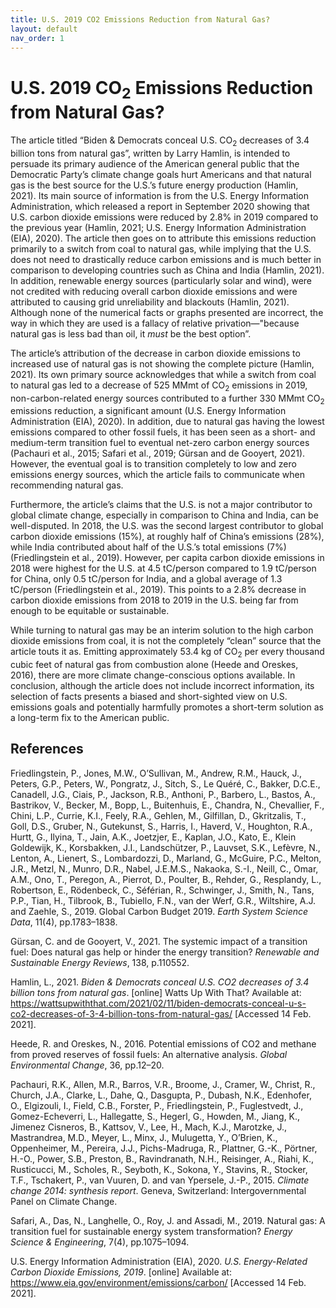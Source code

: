 ```yaml
---
title: U.S. 2019 CO2 Emissions Reduction from Natural Gas?
layout: default
nav_order: 1
---
```


# U.S. 2019 CO<sub>2</sub> Emissions Reduction from Natural Gas?

The article titled “Biden & Democrats conceal U.S. CO<sub>2</sub> decreases of 3.4 billion tons from natural gas”, written by Larry Hamlin, is intended to persuade its primary audience of the American general public that the Democratic Party’s climate change goals hurt Americans and that natural gas is the best source for the U.S.’s future energy production (Hamlin, 2021).
Its main source of information is from the U.S. Energy Information Administration, which released a report in September 2020 showing that U.S. carbon dioxide emissions were reduced by 2.8% in 2019 compared to the previous year (Hamlin, 2021; U.S. Energy Information Administration (EIA), 2020).
The article then goes on to attribute this emissions reduction primarily to a switch from coal to natural gas, while implying that the U.S. does not need to drastically reduce carbon emissions and is much better in comparison to developing countries such as China and India (Hamlin, 2021).
In addition, renewable energy sources (particularly solar and wind), were not credited with reducing overall carbon dioxide emissions and were attributed to causing grid unreliability and blackouts (Hamlin, 2021).
Although none of the numerical facts or graphs presented are incorrect, the way in which they are used is a fallacy of relative privation—"because natural gas is less bad than oil, it *must* be the best option”.

The article’s attribution of the decrease in carbon dioxide emissions to increased use of natural gas is not showing the complete picture (Hamlin, 2021).
Its own primary source acknowledges that while a switch from coal to natural gas led to a decrease of 525 MMmt of CO<sub>2</sub> emissions in 2019, non-carbon-related energy sources contributed to a further 330 MMmt CO<sub>2</sub> emissions reduction, a significant amount (U.S. Energy Information Administration (EIA), 2020).
In addition, due to natural gas having the lowest emissions compared to other fossil fuels, it has been seen as a short- and medium-term transition fuel to eventual net-zero carbon energy sources (Pachauri et al., 2015; Safari et al., 2019; Gürsan and de Gooyert, 2021).
However, the eventual goal is to transition completely to low and zero emissions energy sources, which the article fails to communicate when recommending natural gas. 

Furthermore, the article’s claims that the U.S. is not a major contributor to global climate change, especially in comparison to China and India, can be well-disputed.
In 2018, the U.S. was the second largest contributor to global carbon dioxide emissions (15%), at roughly half of China’s emissions (28%), while India contributed about half of the U.S.’s total emissions (7%) (Friedlingstein et al., 2019).
However, per capita carbon dioxide emissions in 2018 were highest for the U.S. at 4.5 tC/person compared to 1.9 tC/person for China, only 0.5 tC/person for India, and a global average of 1.3 tC/person (Friedlingstein et al., 2019).
This points to a 2.8% decrease in carbon dioxide emissions from 2018 to 2019 in the U.S. being far from enough to be equitable or sustainable.

While turning to natural gas may be an interim solution to the high carbon dioxide emissions from coal, it is not the completely “clean” source that the article touts it as.
Emitting approximately 53.4 kg of CO<sub>2</sub> per every thousand cubic feet of natural gas from combustion alone (Heede and Oreskes, 2016), there are more climate change-conscious options available.
In conclusion, although the article does not include incorrect information, its selection of facts presents a biased and short-sighted view on U.S. emissions goals and potentially harmfully promotes a short-term solution as a long-term fix to the American public.

## References
Friedlingstein, P., Jones, M.W., O’Sullivan, M., Andrew, R.M., Hauck, J., Peters, G.P., Peters, W., Pongratz, J., Sitch, S., Le Quéré, C., Bakker, D.C.E., Canadell, J.G., Ciais, P., Jackson, R.B., Anthoni, P., Barbero, L., Bastos, A., Bastrikov, V., Becker, M., Bopp, L., Buitenhuis, E., Chandra, N., Chevallier, F., Chini, L.P., Currie, K.I., Feely, R.A., Gehlen, M., Gilfillan, D., Gkritzalis, T., Goll, D.S., Gruber, N., Gutekunst, S., Harris, I., Haverd, V., Houghton, R.A., Hurtt, G., Ilyina, T., Jain, A.K., Joetzjer, E., Kaplan, J.O., Kato, E., Klein Goldewijk, K., Korsbakken, J.I., Landschützer, P., Lauvset, S.K., Lefèvre, N., Lenton, A., Lienert, S., Lombardozzi, D., Marland, G., McGuire, P.C., Melton, J.R., Metzl, N., Munro, D.R., Nabel, J.E.M.S., Nakaoka, S.-I., Neill, C., Omar, A.M., Ono, T., Peregon, A., Pierrot, D., Poulter, B., Rehder, G., Resplandy, L., Robertson, E., Rödenbeck, C., Séférian, R., Schwinger, J., Smith, N., Tans, P.P., Tian, H., Tilbrook, B., Tubiello, F.N., van der Werf, G.R., Wiltshire, A.J. and Zaehle, S., 2019. Global Carbon Budget 2019. *Earth System Science Data*, 11(4), pp.1783–1838.

Gürsan, C. and de Gooyert, V., 2021. The systemic impact of a transition fuel: Does natural gas help or hinder the energy transition? *Renewable and Sustainable Energy Reviews*, 138, p.110552.

Hamlin, L., 2021. *Biden & Democrats conceal U.S. CO2 decreases of 3.4 billion tons from natural gas*. [online] Watts Up With That? Available at: <https://wattsupwiththat.com/2021/02/11/biden-democrats-conceal-u-s-co2-decreases-of-3-4-billion-tons-from-natural-gas/> [Accessed 14 Feb. 2021].

Heede, R. and Oreskes, N., 2016. Potential emissions of CO2 and methane from proved reserves of fossil fuels: An alternative analysis. *Global Environmental Change*, 36, pp.12–20.

Pachauri, R.K., Allen, M.R., Barros, V.R., Broome, J., Cramer, W., Christ, R., Church, J.A., Clarke, L., Dahe, Q., Dasgupta, P., Dubash, N.K., Edenhofer, O., Elgizouli, I., Field, C.B., Forster, P., Friedlingstein, P., Fuglestvedt, J., Gomez-Echeverri, L., Hallegatte, S., Hegerl, G., Howden, M., Jiang, K., Jimenez Cisneros, B., Kattsov, V., Lee, H., Mach, K.J., Marotzke, J., Mastrandrea, M.D., Meyer, L., Minx, J., Mulugetta, Y., O’Brien, K., Oppenheimer, M., Pereira, J.J., Pichs-Madruga, R., Plattner, G.-K., Pörtner, H.-O., Power, S.B., Preston, B., Ravindranath, N.H., Reisinger, A., Riahi, K., Rusticucci, M., Scholes, R., Seyboth, K., Sokona, Y., Stavins, R., Stocker, T.F., Tschakert, P., van Vuuren, D. and van Ypersele, J.-P., 2015. *Climate change 2014: synthesis report*. Geneva, Switzerland: Intergovernmental Panel on Climate Change.

Safari, A., Das, N., Langhelle, O., Roy, J. and Assadi, M., 2019. Natural gas: A transition fuel for sustainable energy system transformation? *Energy Science & Engineering*, 7(4), pp.1075–1094.

U.S. Energy Information Administration (EIA), 2020. *U.S. Energy-Related Carbon Dioxide Emissions, 2019*. [online] Available at: <https://www.eia.gov/environment/emissions/carbon/> [Accessed 14 Feb. 2021].
